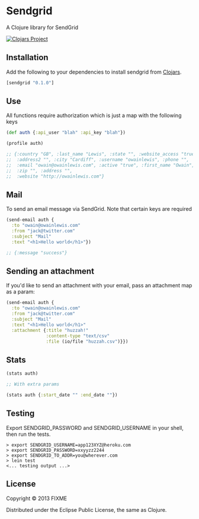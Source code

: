 # Sendgrid

A Clojure library for SendGrid

[![Clojars Project](http://clojars.org/sendgrid-clj/latest-version.svg)](http://clojars.org/sendgrid-clj)

## Installation

Add the following to your dependencies to install sendgrid from [Clojars](https://clojars.org/sendgrid).

```clojure
[sendgrid "0.1.0"]
```

## Use

All functions require authorization which is just a map with the following keys

```clojure
(def auth {:api_user "blah" :api_key "blah"})
```

```clojure
(profile auth)

;; {:country "GB", :last_name "Lewis", :state "", :website_access "true",
;;  :address2 "", :city "Cardiff", :username "owainlewis", :phone "",
;;  :email "owain@owainlewis.com", :active "true", :first_name "Owain",
;;  :zip "", :address "",
;;  :website "http://owainlewis.com"}
```

## Mail

To send an email message via SendGrid. Note that certain keys are required

```clojure
(send-email auth {
  :to "owain@owainlewis.com"
  :from "jack@twitter.com"
  :subject "Mail"
  :text "<h1>Hello world</h1>"})

;; {:message "success"}
```
## Sending an attachment

If you'd like to send an attachment with your email, pass an attachment map as a param:

```clojure
(send-email auth {
  :to "owain@owainlewis.com"
  :from "jack@twitter.com"
  :subject "Mail"
  :text "<h1>Hello world</h1>"
  :attachment {:title "huzzah!"
               :content-type "text/csv"
               :file (io/file "huzzah.csv")}})
```


## Stats

```clojure
(stats auth)

;; With extra params

(stats auth {:start_date "" :end_date ""})

```

## Testing

Export SENDGRID_PASSWORD and SENDGRID_USERNAME in your shell, then run the tests.
```shell
> export SENDGRID_USERNAME=app123XYZ@heroku.com
> export SENDGRID_PASSWORD=xxyyzz2244
> export SENDGRID_TO_ADDR=you@wherever.com
> lein test
<... testing output ...>

```





## License

Copyright © 2013 FIXME

Distributed under the Eclipse Public License, the same as Clojure.
